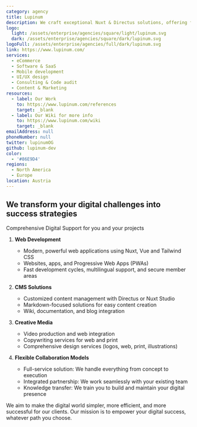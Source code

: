 ```yaml
---
category: agency
title: Lupinum
description: We craft exceptional Nuxt & Directus solutions, offering full-services in web, video, and design.
logo:
  light: /assets/enterprise/agencies/square/light/lupinum.svg
  dark: /assets/enterprise/agencies/square/dark/lupinum.svg
logoFull: /assets/enterprise/agencies/full/dark/lupinum.svg
link: https://www.lupinum.com/
services:
  - eCommerce
  - Software & SaaS
  - Mobile development
  - UI/UX design
  - Consulting & Code audit
  - Content & Marketing
resources:
  - label: Our Work
    to: https://www.lupinum.com/references
    target: _blank
  - label: Our Wiki for more info
    to: https://www.lupinum.com/wiki
    target: _blank
emailAddress: null
phoneNumber: null
twitter: lupinumOG
github: lupinum-dev
color:
  - '#86E9D4'
regions:
  - North America
  - Europe
location: Austria
---
```


## We transform your digital challenges into success strategies

Comprehensive Digital Support for you and your projects

1. **Web Development**
   - Modern, powerful web applications using Nuxt, Vue and Tailwind CSS
   - Websites, apps, and Progressive Web Apps (PWAs)
   - Fast development cycles, multilingual support, and secure member areas

2. **CMS Solutions**
   - Customized content management with Directus or Nuxt Studio
   - Markdown-focused solutions for easy content creation
   - Wiki, documentation, and blog integration

3. **Creative Media**
   - Video production and web integration
   - Copywriting services for web and print
   - Comprehensive design services (logos, web, print, illustrations)

4. **Flexible Collaboration Models**
   - Full-service solution: We handle everything from concept to execution
   - Integrated partnership: We work seamlessly with your existing team
   - Knowledge transfer: We train you to build and maintain your digital presence

We aim to make the digital world simpler, more efficient, and more successful for our clients. 
Our mission is to empower your digital success, whatever path you choose. 
